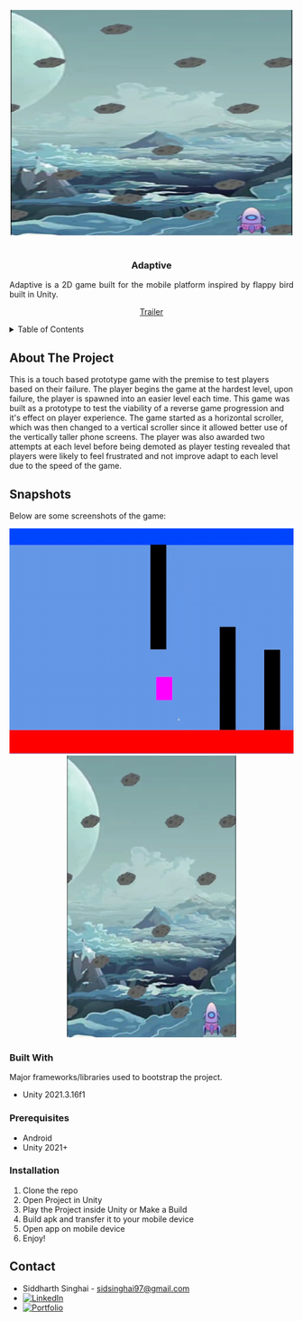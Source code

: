 <!-- Improved compatibility of back to top link: See: https://github.com/othneildrew/Best-README-Template/pull/73 -->
<a name="readme-top"></a>
<!--
*** Thanks for checking out the Best-README-Template. If you have a suggestion
*** that would make this better, please fork the repo and create a pull request
*** or simply open an issue with the tag "enhancement".
*** Don't forget to give the project a star!
*** Thanks again! Now go create something AMAZING! :D
-->



<!-- PROJECT SHIELDS -->
<!--
*** I'm using markdown "reference style" links for readability.
*** Reference links are enclosed in brackets [ ] instead of parentheses ( ).
*** See the bottom of this document for the declaration of the reference variables
*** for contributors-url, forks-url, etc. This is an optional, concise syntax you may use.
*** https://www.markdownguide.org/basic-syntax/#reference-style-links
-->
<div align="center">
    <img src="Title.png" , width = "500", height = "400">
</div>

<!-- PROJECT LOGO -->
<br />
<div align="center">
  <h3 align="center">Adaptive</h3>
  <p align="justify">
  Adaptive is a 2D game built for the mobile platform inspired by flappy bird built in Unity.
    <br />
    <div align="center">
    <a href="https://www.youtube.com/watch?v=_Tr9U8EX-OM" target="_blank">Trailer</a>
    </div>
  </p>
</div>

<!-- TABLE OF CONTENTS -->
<details>
  <summary>Table of Contents</summary>
  <ol>
    <li>
      <a href="#about-the-project">About The Project</a>
      <ul>
        <li><a href="#built-with">Built With</a></li>
      </ul>
    </li>
    <li>
      <ul>
        <li><a href="#prerequisites">Prerequisites</a></li>
        <li><a href="#installation">Installation</a></li>
      </ul>
    </li>
    <li><a href="#contact">Contact</a></li>
  </ol>
</details>



<!-- ABOUT THE PROJECT -->
## About The Project

This is a touch based prototype game with the premise to test players based on their failure. The player begins the game at the hardest level, upon failure, the player is spawned into an easier level each time. This game was built as a prototype to test the viability of a reverse game progression and it's effect on player experience. The game started as a horizontal scroller, which was then changed to a vertical scroller since it allowed better use of the vertically taller phone screens. The player was also awarded two attempts at each level before being demoted as player testing revealed that players were likely to feel frustrated and not improve adapt to each level due to the speed of the game.

## Snapshots

Below are some screenshots of the game:

<p align="center">
<img height="400" width="600" src="Prototype.png">
<img height="500" width="300" src="Title.png">
</p>

### Built With

Major frameworks/libraries used to bootstrap the project.

* Unity 2021.3.16f1

### Prerequisites

* Android
* Unity 2021+


### Installation

1. Clone the repo
2. Open Project in Unity
3. Play the Project inside Unity or Make a Build
4. Build apk and transfer it to your mobile device
5. Open app on mobile device
6. Enjoy!

<!-- CONTACT -->
## Contact

* Siddharth Singhai - sidsinghai97@gmail.com
* [![LinkedIn][linkedin-shield]][linkedin-url]
* [![Portfolio][portfolioIcon-url]][portfolio-url]

<!-- MARKDOWN LINKS & IMAGES -->
<!-- https://www.markdownguide.org/basic-syntax/#reference-style-links -->
[linkedin-shield]: https://img.shields.io/badge/-LinkedIn-black.svg?style=for-the-badge&logo=linkedin&colorB=555
[linkedin-url]: https://www.linkedin.com/in/siddharthsinghai97/
[portfolioIcon-url]: https://img.shields.io/badge/-Portfolio-brightgreen
[portfolio-url]: https://sidsinghai97.wixsite.com/portfolio

